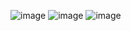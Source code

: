 ![image](https://github.com/user-attachments/assets/17df4fac-d141-466e-a24c-43fba2da52f0)
![image](https://github.com/user-attachments/assets/5d52729f-7e9c-414d-ad43-bcbe6c5af44a)
![image](https://github.com/user-attachments/assets/baabc9dd-6dd6-4d1b-93b0-e399d68f5944)
